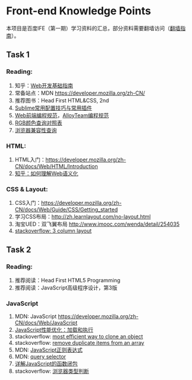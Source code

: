 # Front-end Knowledge Points

本项目是百度IFE（第一期）学习资料的汇总，部分资料需要翻墙访问（[翻墙指南](http://www.jianshu.com/p/3ded38c49de6)）。

## Task 1

### Reading:
1. 知乎：[Web开发基础指南](http://www.zhihu.com/question/22689579)
2. 常备站点：MDN https://developer.mozilla.org/zh-CN/
3. 推荐图书：Head First HTML&CSS, 2nd
4. [Sublime常用配置技巧与常用插件](http://wwsun.me/posts/sublime-usage.html)
5. [Web前端编程规范](http://wwsun.me/posts/frontend-guide.html)，[AlloyTeam编程规范](http://materliu.github.io/code-guide/)
6. [RGB颜色查询对照表](http://www.114la.com/other/rgb.htm)
7. [浏览器兼容性查询](http://caniuse.com/)

### HTML:

1. HTML入门：https://developer.mozilla.org/zh-CN/docs/Web/HTML/Introduction
2. [知乎：如何理解Web语义化](http://www.zhihu.com/question/20455165)

### CSS & Layout:

1. CSS入门：https://developer.mozilla.org/zh-CN/docs/Web/Guide/CSS/Getting_started
2. 学习CSS布局：http://zh.learnlayout.com/no-layout.html
3. 淘宝UED：双飞翼布局 http://www.imooc.com/wenda/detail/254035
4. [stackoverflow: 3 column layout](http://stackoverflow.com/questions/20566660/3-column-layout-html-css)

## Task 2

### Reading:

1. 推荐阅读：Head First HTML5 Programming
2. 推荐阅读：JavaScript高级程序设计，第3版

### JavaScript

1. MDN: JavaScript https://developer.mozilla.org/zh-CN/docs/Web/JavaScript
2. [JavaScript性能优化：加载和执行](http://www.ibm.com/developerworks/cn/web/1308_caiys_jsload/index.html)
3. stackoverflow: [most efficient way to clone an object](http://stackoverflow.com/questions/122102/what-is-the-most-efficient-way-to-clone-an-object)
4. stackoverflow: [remove duplicate items from an array](http://stackoverflow.com/questions/9229645/remove-duplicates-from-javascript-array)
5. MDN: [JavaScript正则表达式](https://developer.mozilla.org/en/docs/Web/JavaScript/Guide/Regular_Expressions)
6. MDN: [query selector](https://developer.mozilla.org/en-US/docs/Web/API/Document/querySelector)
7. [详解JavaScript的函数闭包](http://wwsun.me/posts/javascript-closure.html)
8. stackoverflow: [浏览器类型判断](http://stackoverflow.com/questions/9847580/how-to-detect-safari-chrome-ie-firefox-and-opera-browser)